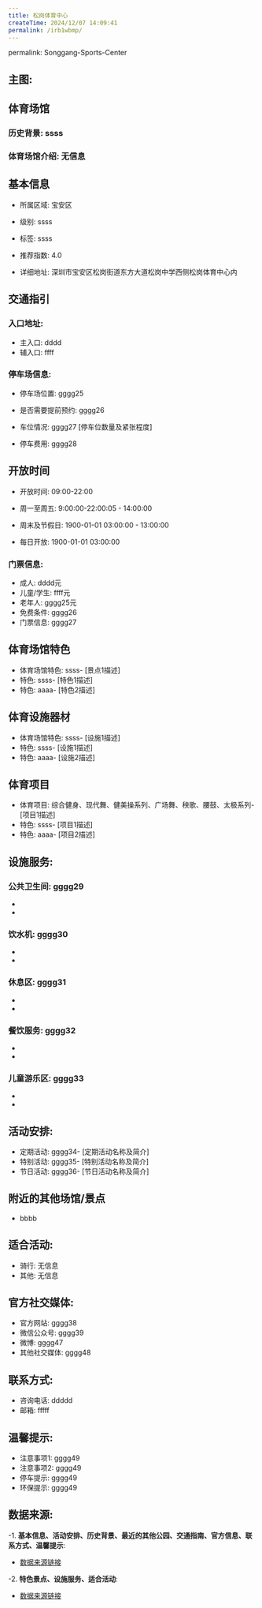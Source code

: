 ```yaml
---
title: 松岗体育中心
createTime: 2024/12/07 14:09:41
permalink: /irb1wbmp/
---
```

permalink: Songgang-Sports-Center
## 主图:
<ImageCard
image="https://www.sztyzx.com.cn/public/uploads/images/20240326/2f25e8521cf7b0a61acfd3518543449f.png"
title= "松岗体育中心"
description= "ssss"
date="2024/12/07"
href="/"
author="sunshang-hl"
/>
## 体育场馆
### 历史背景: ssss
### 体育场馆介绍: 无信息
## 基本信息

- 所属区域: 宝安区

- 级别: ssss

- 标签: ssss

- 推荐指数: 4.0

- 详细地址: 深圳市宝安区松岗街道东方大道松岗中学西侧松岗体育中心内

## 交通指引

### 入口地址:
- 主入口: dddd
- 辅入口: ffff
### 停车场信息:
- 停车场位置: gggg25

- 是否需要提前预约: gggg26

- 车位情况: gggg27 [停车位数量及紧张程度]

- 停车费用: gggg28

## 开放时间
- 开放时间: 09:00-22:00

- 周一至周五: 9:00:00-22:00:05 - 14:00:00
- 周末及节假日: 1900-01-01 03:00:00 - 13:00:00
- 每日开放: 1900-01-01 03:00:00

### 门票信息:
- 成人: dddd元
- 儿童/学生: ffff元
- 老年人: gggg25元
- 免费条件: gggg26
- 门票信息: gggg27
## 体育场馆特色
- 体育场馆特色: ssss- [景点1描述]
- 特色: ssss- [特色1描述]
- 特色: aaaa- [特色2描述]
## 体育设施器材
- 体育场馆特色: ssss- [设施1描述]
- 特色: ssss- [设施1描述]
- 特色: aaaa- [设施2描述]
## 体育项目
- 体育项目: 综合健身、现代舞、健美操系列、广场舞、秧歌、腰鼓、太极系列- [项目1描述]
- 特色: ssss- [项目1描述]
- 特色: aaaa- [项目2描述]
## 设施服务:
### 公共卫生间: gggg29
- 
- 
### 饮水机: gggg30
- 
- 
### 休息区: gggg31
- 
- 
### 餐饮服务: gggg32
- 
- 
### 儿童游乐区: gggg33
- 
- 
## 活动安排:
- 定期活动: gggg34- [定期活动名称及简介]
- 特别活动: gggg35- [特别活动名称及简介]
- 节日活动: gggg36- [节日活动名称及简介]
## 附近的其他场馆/景点
- bbbb

## 适合活动:
- 骑行: 无信息
- 其他: 无信息

## 官方社交媒体:
- 官方网站: gggg38
- 微信公众号: gggg39
- 微博: gggg47
- 其他社交媒体: gggg48

## 联系方式:
- 咨询电话: ddddd 
- 邮箱: fffff

## 温馨提示:
- 注意事项1: gggg49
- 注意事项2: gggg49
- 停车提示: gggg49
- 环保提示: gggg49

## 数据来源:
-1. **基本信息、活动安排、历史背景、最近的其他公园、交通指南、官方信息、联系方式、温馨提示**:
- [数据来源链接](http://wtl.sz.gov.cn/ggfw/tyl/zytycgylb/index.html)

-2. **特色景点、设施服务、适合活动**:
- [数据来源链接](http://wtl.sz.gov.cn/ggfw/tyl/zytycgylb/index.html)

